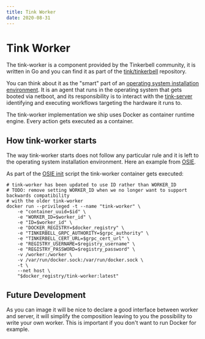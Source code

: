 ```yaml
---
title: Tink Worker
date: 2020-08-31
---
```


# Tink Worker

The tink-worker is a component provided by the Tinkerbell community, it is written in Go and you can find it as part of the [tink/tinkerbell](https://github.com/tinkerbell/tink) repository.

You can think about it as the "smart" part of an [operating system installation environment](/services/osie). It is an agent that runs in the operating system that gets booted via netboot, and its responsibility is to interact with the [tink-server](/services/tink-server) identifying and executing workflows targeting the hardware it runs to.

The tink-worker implementation we ship uses Docker as container runtime engine. Every action gets executed as a container.

## How tink-worker starts

The way tink-worker starts does not follow any particular rule and it is left to the operating system installation environment. Here an example from [OSIE](https://github.com/tinkebell/osie).

As part of the [OSIE init](https://github.com/tinkerbell/osie/blob/7dc902956757e0321369ebed10eb66d8e04c8e43/apps/workflow-helper.sh#L68) script the tink-worker container gets executed:

```
# tink-worker has been updated to use ID rather than WORKER_ID
# TODO: remove setting WORKER_ID when we no longer want to support backwards compatibility
# with the older tink-worker
docker run --privileged -t --name "tink-worker" \
	-e "container_uuid=$id" \
	-e "WORKER_ID=$worker_id" \
	-e "ID=$worker_id" \
	-e "DOCKER_REGISTRY=$docker_registry" \
	-e "TINKERBELL_GRPC_AUTHORITY=$grpc_authority" \
	-e "TINKERBELL_CERT_URL=$grpc_cert_url" \
	-e "REGISTRY_USERNAME=$registry_username" \
	-e "REGISTRY_PASSWORD=$registry_password" \
	-v /worker:/worker \
	-v /var/run/docker.sock:/var/run/docker.sock \
	-t \
	--net host \
	"$docker_registry/tink-worker:latest"
```

## Future Development

As you can image it will be nice to declare a good interface between worker and server, it will simplify the composition leaving to you the possibility to write your own worker. This is important if you don't want to run Docker for example.
